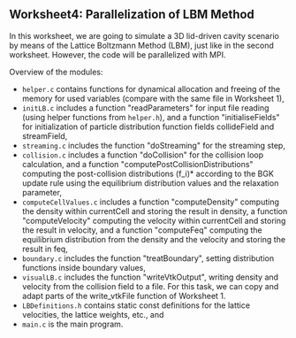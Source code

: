 ## Worksheet4: Parallelization of LBM Method
In this worksheet, we are going to simulate a 3D lid-driven cavity scenario by means of the Lattice Boltzmann Method (LBM), just like in the second
worksheet. However, the code will be parallelized with MPI.


Overview of the modules: 
* `helper.c`  contains functions for dynamical allocation and freeing of the memory for used variables (compare with the same file in Worksheet 1),
* `initLB.c` includes a function "readParameters" for input file reading (using helper functions from `helper.h`), and a function "initialiseFields" for initialization of particle distribution function fields collideField and streamField,
* `streaming.c` includes the function "doStreaming" for the streaming step,
* `collision.c` includes a function "doCollision" for the collision loop calculation, and a function "computePostCollisionDistributions" computing the post-collision distributions (f_i)* according to the BGK update rule using the equilibrium distribution values and the relaxation parameter,
* `computeCellValues.c` includes a function "computeDensity" computing the density within currentCell and storing the result in density, a function "computeVelocity" computing the velocity within currentCell and storing the result in velocity, and a function "computeFeq" computing the equilibrium distribution from the density and the velocity and storing the result in feq,
* `boundary.c` includes the function "treatBoundary", setting distribution functions inside boundary values,
* `visualLB.c` includes the function "writeVtkOutput", writing density and velocity from the collision field to a file. For this task, we can copy and adapt parts of the write_vtkFile function of Worksheet 1.
* `LBDefinitions.h` contains static const definitions for the lattice velocities, the lattice weights, etc., and
* `main.c` is the main program. 
